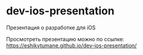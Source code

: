 # dev-ios-presentation
Презентация о разработке для iOS

Просмотреть презентацию можно по ссылке:
https://eshikvtumane.github.io/dev-ios-presentation/
